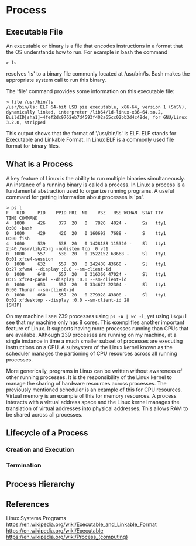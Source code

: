 # Process
## Executable File
An executable or binary is a file that encodes instructions in a format that the OS understands how to run. For example in bash the command

    > ls

resolves 'ls' to a binary file commonly located at /usr/bin/ls. Bash makes the appropriate system call to run this binary.

The 'file' command provides some information on this executable file:

```
> file /usr/bin/ls
/usr/bin/ls: ELF 64-bit LSB pie executable, x86-64, version 1 (SYSV), dynamically linked, interpreter /lib64/ld-linux-x86-64.so.2, BuildID[sha1]=4fef2dc9762eb7d4593f402a65cc02bb3d4c48de, for GNU/Linux 3.2.0, stripped
```
This output shows that the format of '/usr/bin/ls' is ELF. ELF stands for Executable and Linkable Format. In Linux ELF is a commonly used file format for binary files.

## What is a Process
A key feature of Linux is the ability to run multiple binaries simultaneously. An instance of a running binary is called a process. In Linux a process is a fundamental abstraction used to organize running programs. A useful command for getting information about processes is 'ps'.
```
> ps l
F   UID     PID    PPID PRI  NI    VSZ   RSS WCHAN  STAT TTY        TIME COMMAND
4  1000     426     377  20   0   7820  4024 -      Ss   tty1       0:00 -bash
0  1000     429     426  20   0 160692  7688 -      S    tty1       0:00 fish
4  1000     539     538  20   0 1428188 115320 -    Sl   tty1       2:40 /usr/lib/Xorg -nolisten tcp :0 vt1
0  1000     557     538  20   0 1522152 63668 -     Sl   tty1       0:01 xfce4-session
0  1000     632     557  20   0 242408 43660 -      Sl   tty1       0:27 xfwm4 --display :0.0 --sm-client-id 
0  1000     648     557  20   0 316360 47024 -      Sl   tty1       0:15 xfce4-panel --display :0.0 --sm-client-id
0  1000     653     557  20   0 334672 22304 -      Sl   tty1       0:00 Thunar --sm-client-id 
0  1000     660     557  20   0 279928 43808 -      Sl   tty1       0:02 xfdesktop --display :0.0 --sm-client-id 28
[SNIP]
```
On my machine I see 239 processes using `ps -A | wc -l`, yet using `lscpu` I see that my machine only has 8 cores. This exemplifies another important feature of Linux. It supports having more processes running than CPUs that are availabe. Although 239 processes are running on my machine, at a single instance in time a much smaller subset of processes are executing instructions on a CPU. A subsystem of the Linux kernel known as the scheduler manages the partioning of CPU resources across all running processes. 

More generically, programs in Linux can be written without awareness of other running processes. It is the responsibility of the Linux kernel to manage the sharing of hardware resources across processes. The previously mentioned scheduler is an example of this for CPU resources. Virtual memory is an example of this for memory resources. A process interacts with a virtual address space and the Linux kernel manages the translation of virtual addresses into physical addresses. This allows RAM to be shared across all processes.

## Lifecycle of a Process
### Creation and Execution
### Termination


## Process Hierarchy

## References
Linux Systems Programs 
https://en.wikipedia.org/wiki/Executable_and_Linkable_Format
https://en.wikipedia.org/wiki/Executable
https://en.wikipedia.org/wiki/Process_(computing)
